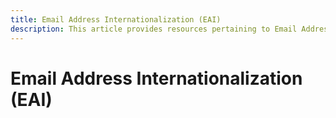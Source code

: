 ```yaml
---
title: Email Address Internationalization (EAI)
description: This article provides resources pertaining to Email Address Internationalization (EAI)
---
```


# Email Address Internationalization (EAI)
